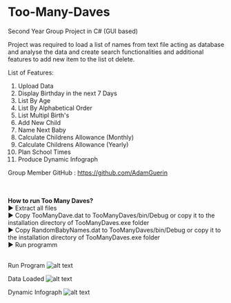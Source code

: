 # Too-Many-Daves
Second Year Group Project in C# (GUI based)

Project was required to load a list of names from text file acting as database and analyse the data and create search functionalities and additional features to add new item to the list ot delete.

List of Features:
1. Upload Data
2. Display Birthday in the next 7 Days
3. List By Age
4. List By Alphabetical Order
5. List Multipl Birth's
6. Add New Child
7. Name Next Baby
8. Calculate Childrens Allowance (Monthly)
9. Calculate Childrens Allowance (Yearly)
10. Plan School Times
11. Produce Dynamic Infograph

Group Member GitHub : https://github.com/AdamGuerin


<br/><br/>
<b>How to run Too Many Daves?</b><br/>
▶ Extract all files<br/>
▶ Copy TooManyDave.dat to TooManyDaves/bin/Debug or copy it to the installation directory of TooManyDaves.exe folder<br/>
▶ Copy RandomBabyNames.dat to TooManyDaves/bin/Debug or copy it to the installation directory of TooManyDaves.exe folder<br/>
▶ Run programm
<br/><br/>


Run Program
![alt text](https://i.imgur.com/IRpAaiq.png)

Data Loaded
![alt text](https://i.imgur.com/X9Tbuum.png)

Dynamic Infograph
![alt text](https://i.imgur.com/nKeLBar.png)

